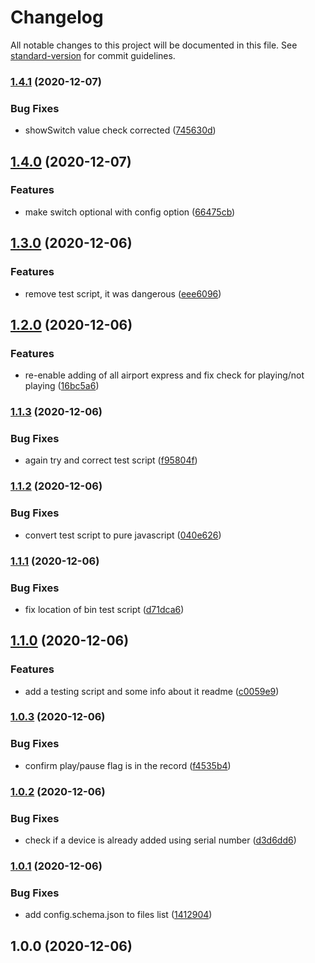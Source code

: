 # Changelog

All notable changes to this project will be documented in this file. See [standard-version](https://github.com/conventional-changelog/standard-version) for commit guidelines.

### [1.4.1](https://github.com/apexad/homebridge-airport-express-playing/compare/v1.4.0...v1.4.1) (2020-12-07)


### Bug Fixes

* showSwitch value check corrected ([745630d](https://github.com/apexad/homebridge-airport-express-playing/commit/745630deb786de362647c674a37c0f7b713a1c09))

## [1.4.0](https://github.com/apexad/homebridge-airport-express-playing/compare/v1.4.0-beta.3...v1.4.0) (2020-12-07)


### Features

* make switch optional with config option ([66475cb](https://github.com/apexad/homebridge-airport-express-playing/commit/66475cb0b75592fc9aab43149c663eb0921219ac))

## [1.3.0](https://github.com/apexad/homebridge-airport-express-playing/compare/v1.2.0...v1.3.0) (2020-12-06)


### Features

* remove test script, it was dangerous ([eee6096](https://github.com/apexad/homebridge-airport-express-playing/commit/eee6096052cc4eb56c365e954f35d0e50ec1b30f))

## [1.2.0](https://github.com/apexad/homebridge-airport-express-playing/compare/v1.1.3...v1.2.0) (2020-12-06)


### Features

* re-enable adding of all airport express and fix check for playing/not playing ([16bc5a6](https://github.com/apexad/homebridge-airport-express-playing/commit/16bc5a62d4a5b9dbcd3d73a0ec1560a9111780ce))

### [1.1.3](https://github.com/apexad/homebridge-airport-express-playing/compare/v1.1.2...v1.1.3) (2020-12-06)


### Bug Fixes

* again try and correct test script ([f95804f](https://github.com/apexad/homebridge-airport-express-playing/commit/f95804ffbadcc50cab4de3ec4860c1675ef440a1))

### [1.1.2](https://github.com/apexad/homebridge-airport-express-playing/compare/v1.1.1...v1.1.2) (2020-12-06)


### Bug Fixes

* convert test script to pure javascript ([040e626](https://github.com/apexad/homebridge-airport-express-playing/commit/040e626b59a34b67d2a46c39a224ebf592355422))

### [1.1.1](https://github.com/apexad/homebridge-airport-express-playing/compare/v1.1.0...v1.1.1) (2020-12-06)


### Bug Fixes

* fix location of bin test script ([d71dca6](https://github.com/apexad/homebridge-airport-express-playing/commit/d71dca6542a6272fe94b769ca7491f89fc3fdbf4))

## [1.1.0](https://github.com/apexad/homebridge-airport-express-playing/compare/v1.0.3...v1.1.0) (2020-12-06)


### Features

* add a testing script and some info about it readme ([c0059e9](https://github.com/apexad/homebridge-airport-express-playing/commit/c0059e99d4f9b7e730e1cdc720986fc979fc2a3d))

### [1.0.3](https://github.com/apexad/homebridge-airport-express-playing/compare/v1.0.2...v1.0.3) (2020-12-06)


### Bug Fixes

* confirm play/pause flag is in the record ([f4535b4](https://github.com/apexad/homebridge-airport-express-playing/commit/f4535b4d863e89a3f0e62e58f16bf4c9b983eb24))

### [1.0.2](https://github.com/apexad/homebridge-airport-express-playing/compare/v1.0.1...v1.0.2) (2020-12-06)


### Bug Fixes

* check if a device is already added using serial number ([d3d6dd6](https://github.com/apexad/homebridge-airport-express-playing/commit/d3d6dd67b60f26f7c1c3b0044a54c92ec6ff495f))

### [1.0.1](https://github.com/apexad/homebridge-airport-express-playing/compare/v1.0.0...v1.0.1) (2020-12-06)


### Bug Fixes

* add config.schema.json to files list ([1412904](https://github.com/apexad/homebridge-airport-express-playing/commit/1412904a7acf008faa9793278500f090185b9ec1))

## 1.0.0 (2020-12-06)
